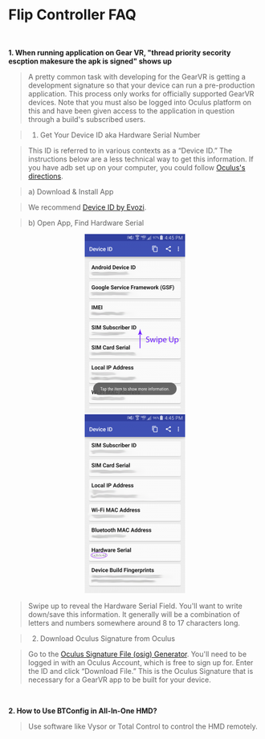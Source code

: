 <h1>Flip Controller FAQ</h1>


&emsp;

**1. When running application on Gear VR, "thread priority secority escption makesure the apk is signed" shows up**

>  A pretty common task with developing for the GearVR is getting a development signature so that your device can run a pre-production application. This process only works for officially supported GearVR devices. Note that you must also be logged into Oculus platform on this and have been given access to the application in question through a build's subscribed users.

>1) Get Your Device ID aka Hardware Serial Number

>This ID is referred to in various contexts as a “Device ID.” The instructions below are a less technical way to get this information. If you have adb set up on your computer, you could follow [Oculus's directions](https://developer.oculus.com/osig/#serial-form-instructions).

>a) Download & Install App

>We recommend [Device ID by Evozi](https://play.google.com/store/apps/details?id=com.evozi.deviceid&hl=en).

>b) Open App, Find Hardware Serial


<div align = center>
<img src="./imgs/img_swipe_up.png" width="200">
</div>
<div align = center>
<img src="./imgs/img_hw_serial.png" width="200">
</div>

>Swipe up to reveal the Hardware Serial Field. You'll want to write down/save this information. It generally will be a combination of letters and numbers somewhere around 8 to 17 characters long.

>2) Download Oculus Signature from Oculus

>Go to the [Oculus Signature File (osig) Generator](https://developer.oculus.com/osig/). You'll need to be logged in with an Oculus Account, which is free to sign up for. Enter the ID and click “Download File.” This is the Oculus Signature that is necessary for a GearVR app to be built for your device.

&emsp;

**2. How to Use BTConfig in All-In-One HMD?**

>  Use software like Vysor or Total Control to control the HMD remotely.

